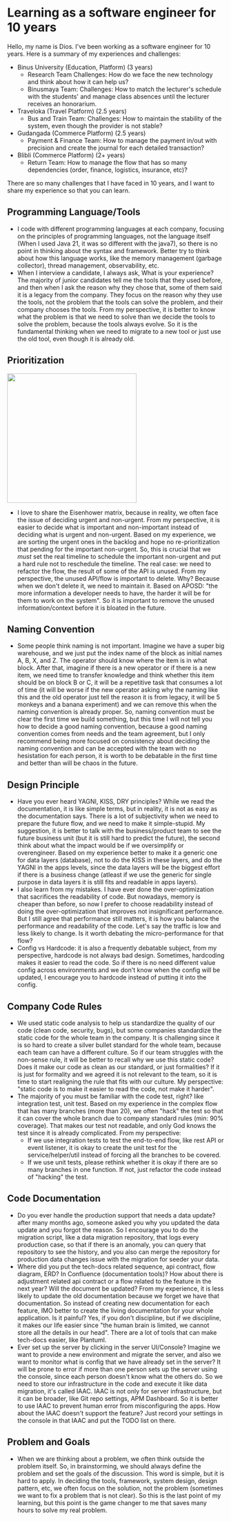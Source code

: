 # Learning as a software engineer for 10 years
Hello, my name is Dios. I've been working as a software engineer for 10 years. Here is a summary of my experiences and challenges: 
  * Binus University (Education, Platform) (3 years)
    * Research Team
      Challenges: How do we face the new technology and think about how it can help us?
    * Binusmaya Team:
      Challenges: How to match the lecturer's schedule with the students' and manage class absences until the lecturer receives an honorarium.
  * Traveloka (Travel Platform) (2.5 years)
    * Bus and Train Team:
      Challenges: How to maintain the stability of the system, even though the provider is not stable?
  * Gudangada (Commerce Platform) (2.5 years)
    * Payment & Finance Team: How to manage the payment in/out with precision and create the journal for each detailed transaction?
  * Blibli (Commerce Platform) (2+ years)
    * Return Team: How to manage the flow that has so many dependencies (order, finance, logistics, insurance, etc)?

There are so many challenges that I have faced in 10 years, and I want to share my experience so that you can learn.
## Programming Language/Tools
* I code with different programming languages at each company, focusing on the principles of programming languages, not the language itself (When I used Java 21, it was so different with the java7), so there is no point in thinking about the syntax and framework. Better try to think about how this language works, like the memory management (garbage collector), thread management, observability, etc.
* When I interview a candidate, I always ask, What is your experience? The majority of junior candidates tell me the tools that they used before, and then when I ask the reason why they chose that, some of them said it is a legacy from the company. They focus on the reason why they use the tools, not the problem that the tools can solve the problem, and their company chooses the tools. From my perspective, it is better to know what the problem is that we need to solve than we decide the tools to solve the problem, because the tools always evolve. So it is the fundamental thinking when we need to migrate to a new tool or just use the old tool, even though it is already old.
## Prioritization
<img src="https://github.com/user-attachments/assets/82b8e86a-32f6-45f7-a491-17b085c85578" width="300" height="300" />

* I love to share the Eisenhower matrix, because in reality, we often face the issue of deciding urgent and non-urgent. From my perspective, it is easier to decide what is important and non-important instead of deciding what is urgent and non-urgent. Based on my experience, we are sorting the urgent ones in the backlog and hope no re-prioritization that pending for the important non-urgent. So, this is crucial that we *must* set the real timeline to schedule the important non-urgent and put a hard rule not to reschedule the timeline. The real case: we need to refactor the flow, the result of some of the API is unused. From my perspective, the unused API/flow is important to delete. Why? Because when we don't delete it, we need to maintain it. Based on APOSD: "the more information a developer needs to have, the harder it will be for them to work on the system". So it is important to remove the unused information/context before it is bloated in the future.
## Naming Convention
* Some people think naming is not important. Imagine we have a super big warehouse, and we just put the index name of the block as initial names A, B, X, and Z. The operator should know where the item is in what block. After that, imagine if there is a new operator or if there is a new item, we need time to transfer knowledge and think whether this item should be on block B or C, it will be a repetitive task that consumes a lot of time (it will be worse if the new operator asking why the naming like this and the old operator just tell the reason it is from legacy, it will be 5 monkeys and a banana experiment) and we can remove this when the naming convention is already proper. So, naming convention must be clear the first time we build something, but this time I will not tell you how to decide a good naming convention, because a good naming convention comes from needs and the team agreement, but I only recommend being more focused on consistency about deciding the naming convention and can be accepted with the team with no hesistation for each person, it is worth to be debatable in the first time and better than will be chaos in the future.
## Design Principle
* Have you ever heard YAGNI, KISS, DRY principles? While we read the documentation, it is like simple terms, but in reality, it is not as easy as the documentation says. There is a lot of subjectivity when we need to prepare the future flow, and we need to make it simple-stupid. My suggestion, it is better to talk with the business/product team to see the future business unit (but it is still hard to predict the future), the second think about what the impact would be if we oversimplify or overengineer. Based on my experience better to make it a generic one for data layers (database), not to do the KISS in these layers, and do the YAGNI in the apps levels, since the data layers will be the biggest effort if there is a business change (atleast if we use the generic for single purpose in data layers it is still fits and readable in apps layers).
* I also learn from my mistakes. I have ever done the over-optimization that sacrifices the readability of code. But nowadays, memory is cheaper than before, so now I prefer to choose readability instead of doing the over-optimization that improves not insignificant performance. But I still agree that performance still matters, it is how you balance the performance and readability of the code. Let's say the traffic is low and less likely to change. Is it worth debating the micro-performance for that flow?
* Config vs Hardcode: it is also a frequently debatable subject, from my perspective, hardcode is not always bad design. Sometimes, hardcoding makes it easier to read the code. So if there is no need different value config across environments and we don't know when the config will be updated, I encourage you to hardcode instead of putting it into the config.
## Company Code Rules
* We used static code analysis to help us standardize the quality of our code (clean code, security, bugs), but some companies standardize the static code for the whole team in the company. It is challenging since it is so hard to create a silver bullet standard for the whole team, because each team can have a different culture. So if our team struggles with the non-sense rule, it will be better to recall why we use this static code? Does it make our code as clean as our standard, or just formalities? If it is just for formality and we agreed it is not relevant to the team, so it is time to start realigning the rule that fits with our culture. My perspective: "static code is to make it easier to read the code, not make it harder".
* The majority of you must be familiar with the code test, right? like integration test, unit test. Based on my experience in the complex flow that has many branches (more than 20), we often "hack" the test so that it can cover the whole branch due to company standard rules (min: 90% coverage). That makes our test not readable, and only God knows the test since it is already complicated. From my perspective:
  * If we use integration tests to test the end-to-end flow, like rest API or event listener, it is okay to create the unit test for the service/helper/util instead of forcing all the branches to be covered.
  * If we use unit tests, please rethink whether it is okay if there are so many branches in one function. If not, just refactor the code instead of "hacking" the test.
## Code Documentation
* Do you ever handle the production support that needs a data update? after many months ago, someone asked you why you updated the data update and you forgot the reason. So I encourage you to do the migration script, like a data migration repository, that logs every production case, so that if there is an anomaly, you can query that repository to see the history, and you also can merge the repository for production data changes issue with the migration for seeder your data.
* Where did you put the tech-docs related sequence, api contract, flow diagram, ERD? In Confluence (documentation tools)? How about there is adjustment related api contract or a flow related to the feature in the next year? Will the document be updated? From my experience, it is less likely to update the old documentation because we forget we have that documentation. So instead of creating new documentation for each feature, IMO better to create the living documentation for your whole application. Is it painful? Yes, if you don't discipline, but if we discipline, it makes our life easier since "the human brain is limited, we cannot store all the details in our head". There are a lot of tools that can make tech-docs easier, like Plantuml.
* Ever set up the server by clicking in the server UI/Console? Imagine we want to provide a new environment and migrate the server, and also we want to monitor what is config that we have already set in the server? It will be prone to error if more than one person sets up the server using the console, since each person doesn't know what the others do. So we need to store our infrastructure in the code and execute it like data migration, it's called IAAC. IAAC is not only for server infrastructure, but it can be broader, like Git repo settings, APM Dashboard. So it is better to use IAAC to prevent human error from misconfiguring the apps. How about the IAAC doesn't support the feature? Just record your settings in the console in that IAAC and put the TODO list on there.
## Problem and Goals
* When we are thinking about a problem, we often think outside the problem itself. So, in brainstorming, we should always define the problem and set the goals of the discussion. This word is simple, but it is hard to apply. In deciding the tools, framework, system design, design pattern, etc, we often focus on the solution, not the problem  (sometimes we want to fix a problem that is not clear). So this is the last point of my learning, but this point is the game changer to me that saves many hours to solve my real problem.  
